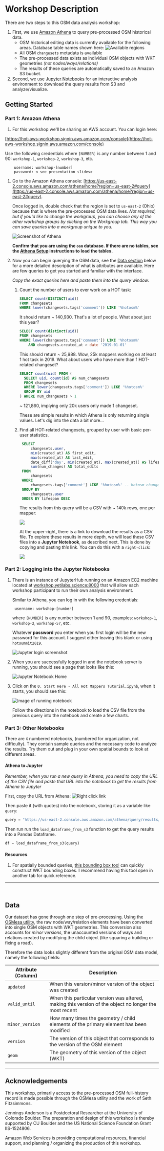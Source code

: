# Workshop Description

There are two steps to this OSM data analysis workshop:

1. First, we use [Amazon Athena](aws.amazon.com/athena) to query pre-processed OSM historical data.
	- OSM historical editing data is currently available for the following areas. Database table names shown here:
 	![Available regions ](assets/available_regions.png)
	- All OSM `changesets` metadata is available
	- The pre-processed data exists as individual OSM objects with WKT geometries _(not nodes/ways/relations)_
	- The results of these queries are automatically saved to an Amazon S3 bucket.
2. Second, we use [Jupyter Notebooks](http://workshop.yetilabs.science) for an interactive analysis environment to download the query results from S3 and analyze/visualize.

## Getting Started

### Part 1: Amazon Athena

1. For this workshop we'll be sharing an AWS account. You can login here: 
  
  [https://hot-aws-workshop.signin.aws.amazon.com/console](https://hot-aws-workshop.signin.aws.amazon.com/console) 
  
  Use the following credentials where `[NUMBER]` is any number between 1 and 90: `workshop-1`, `workshop-2`, `workshop-3`, etc.

		username: workshop-[number]
		password: < see presentation slides> 

1. Go to the Amazon Athena console: [https://us-east-2.console.aws.amazon.com/athena/home?region=us-east-2#query](https://us-east-2.console.aws.amazon.com/athena/home?region=us-east-2#query). 

	Once logged in, double check that the region is set to `us-east-2` (Ohio) because that is where the pre-processed OSM data lives. _Not required, but if you'd like to change the workgroup, you can choose any of the other workshop groups by clicking on the Workgroup tab. This way you can save queries into a workgroup unique to you._

	![Screenshot of Athena](assets/athena-screenshot.png)

	**Confirm that you are using the `osm` database. If there are no tables, see the [Athena Setup](https://github.com/jenningsanderson/aws-hot-workshop/blob/master/setup.md#athena-setup) instructions to load the tables.**		

2. Now you can begin querying the OSM data, see the [Data section](#Data) below for a more detailed description of what is attributes are available. Here are few queries to get you started and familiar with the interface.

	_Copy the exact queries here and paste them into the query window_.

	1. Count the number of users to ever work on a HOT task:

		```sql
		SELECT count(DISTINCT(uid))
		FROM changesets
		WHERE lower(changesets.tags['comment']) LIKE '%hotosm%'
		```
		It should return ~ 140,930. That's a lot of people. What about just this year?

		```sql
		SELECT count(distinct(uid))
		FROM changesets
		WHERE lower(changesets.tags['comment']) LIKE '%hotosm%'
			AND changesets.created_at > date '2019-01-01'
		```
		This should return ~ 25,988. Wow, 25k mappers working on at least 1 hot task in 2019. What about users who have more than 1 HOT-related changeset?

		```sql
		SELECT count(uid) FROM (
		  SELECT uid, count(id) AS num_changesets
		  FROM changesets
		  WHERE lower(changesets.tags['comment']) LIKE '%hotosm%'
		  GROUP BY uid
		) WHERE num_changesets > 1
		```

		~ 121,860, implying only 20k users only made 1 changeset.

		These are simple results in which Athena is only returning single values. Let's dig into the data a bit more...


	2. Find all HOT-related changesets, grouped by user with basic per-user statistics.

	   ```sql
		SELECT
		    changesets.user,
		    min(created_at) AS first_edit,
		    max(created_at) AS last_edit,
		    date_diff('day', min(created_at), max(created_at)) AS lifespan,
		    sum(num_changes) AS total_edits
		FROM
		    changesets
		WHERE
		    changesets.tags['comment'] LIKE '%hotosm%' -- hotosm changesets only
		GROUP BY
		    changesets.user
		ORDER BY lifespan DESC
		```

		The results from this query will be a CSV with ~ 140k rows, one per mapper:

		![](assets/lifespan-example.png)

		At the upper-right, there is a link to download the results as a CSV file. To explore these results in more depth, we will load these CSV files into a **Jupyter Notebook**, as described next. This is done by copying and pasting _this_ link. You can do this with a `right-click`:

		![](assets/save-as.png)

### Part 2: Logging into the Jupyter Notebooks

1. There is an instance of JupyterHub running on an Amazon EC2 machine located at [workshop.yetilabs.science:8000](http://workshop.yetilabs.science:8000) that will allow each workshop participant to run their own analysis environment.

	Similar to Athena, you can log in with the following credentials: 

		username: workshop-[number]
		
	where `[NUMBER]` is any number between 1 and 90, examples: `workshop-1`, `workshop-2`, `workshop-57`, etc. 
	
	Whatever **password** you enter when you first login will be the new password for this account. I suggest either leaving this blank or using  `hotsummit2019`.
	
	![Jupyter login screenshot](assets/jup-login.png)
	

4. When you are successfully logged in and the notebook server is running, you should see a page that looks like this:

	![Jupyter Notebook Home](assets/home.png)

5. Click on the `0. Start Here - All Hot Mappers Tutorial.ipynb`, when it starts, you should see this:

	![Image of running notebook](assets/tutorial-notebook.png)

	Follow the directions in the notebook to load the CSV file from the previous query into the notebook and create a few charts.



### Part 3: Other Notebooks
There are `X` numbered notebooks, (numbered for organization, not difficulty). They contain sample queries and the necessary code to analyze the results. Try them out and plug in your own spatial bounds to look at different areas.

#### Athena to Jupyter
_Remember, when you run a new query in Athena, you need to copy the URL of the CSV file and paste that URL into the notebook to get the results from Athena to Jupyter_

First, copy the URL from Athena:
![Right click link](assets/save-as.png)

Then paste it (with quotes) into the notebook, storing it as a variable like `query`:

```python
query = "https://us-east-2.console.aws.amazon.com/athena/query/results/6cab4ea3-8431-4cd6-8f89-8881fa43c8b2/csv"
```
Then run run the `load_dataframe_from_s3` function to get the query results into a Pandas Dataframe.

```python
df = load_dataframe_from_s3(query)
```


#### Resources

1. For spatially bounded queries, [this bounding box tool](https://boundingbox.klokantech.com/) can quickly construct WKT bounding boxes. I recommend having this tool open in another tab for quick reference.


<hr>
<br>

## Data

Our dataset has gone through one step of pre-processing. Using the [OSMesa utility](https://github.com/azavea/osmesa), the raw node/way/relation elements have been converted into single OSM objects with WKT geometries. This conversion also accounts for _minor versions_, the unaccounted versions of ways and relations created by modifying the child object (like squaring a building or fixing a road).

Therefore the data looks slightly different from the original OSM data model, namely the following fields:

|Attribute (Column) | Description|
|-----|-----|
| `updated` | When this version/minor version of the object was created |
| `valid_until` | When this particular version was altered, making this version of the object no longer the most recent |
| `minor_version` | How many times the geometry / child elements of the primary element has been modified |
| `version` | The version of this object that corresponds to the version of the OSM element ||
| `geom` | The geometry of this version of the object (WKT) |

<hr>

## Acknowledgements
This workshop, primarily access to the pre-processed OSM full-history record is made possible through the OSMesa utility and the work of Seth Fitzsimmons.

Jennings Anderson is a Postdoctoral Researcher at the University of Colorado Boulder. The preparation and design of this workshop is thereby supported by CU Boulder and the US National Science Foundation Grant IIS-1524806.

Amazon Web Services is providing computational resources, financial support, and planning / organizing the production of this workshop.
